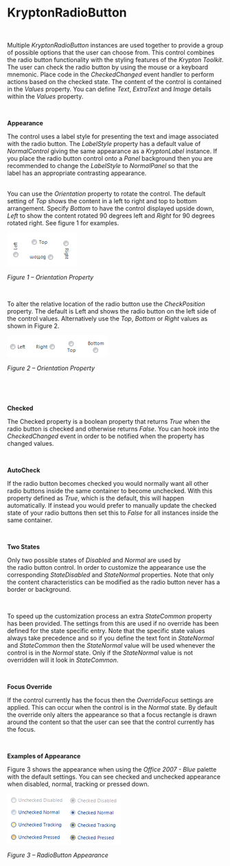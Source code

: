 # KryptonRadioButton

 

Multiple *KryptonRadioButton* instances are used together to provide a group of
possible options that the user can choose from. This control combines the
radio button functionality with the styling features of the *Krypton Toolkit*.
The user can check the radio button by using the mouse or a keyboard mnemonic.
Place code in the *CheckedChanged* event handler to perform actions based on the
checked state. The content of the control is contained in the *Values* property.
You can define *Text*, *ExtraText* and *Image* details within the *Values*
property.

 

**Appearance** 

The control uses a label style for presenting the text and image associated with
the radio button. The *LabelStyle* property has a default value of
*NormalControl* giving the same appearance as a *KryptonLabel* instance. If you
place the radio button control onto a *Panel* background then you are
recommended to change the *LabelStyle* to *NormalPanel* so that the label has an
appropriate contrasting appearance.  
 

You can use the *Orientation* property to rotate the control. The default
setting of *Top* shows the content in a left to right and top to bottom
arrangement. Specify *Bottom* to have the control displayed upside down, *Left*
to show the content rotated 90 degrees left and *Right* for 90 degrees rotated
right. See figure 1 for examples.

![](Images/KryptonRadioButtonOrientation.bmp)

*Figure 1 – Orientation Property*

 

To alter the relative location of the radio button use the *CheckPosition*
property. The default is Left and shows the radio button on the left side of the
control values. Alternatively use the *Top*, *Bottom* or *Right* values as shown
in Figure 2.

![](Images/KryptonRadioButtonCheckPosition.bmp)

*Figure 2 – Orientation Property*

 

 

**Checked**

The Checked property is a boolean property that returns *True* when the radio
button is checked and otherwise returns *False*. You can hook into the
*CheckedChanged* event in order to be notified when the property has changed
values.

 

**AutoCheck**

If the radio button becomes checked you would normally want all other radio
buttons inside the same container to become unchecked. With this property
defined as *True*, which is the default, this will happen automatically. If
instead you would prefer to manually update the checked state of your radio
buttons then set this to *False* for all instances inside the same container.

 

**Two States**

Only two possible states of *Disabled* and *Normal* are used by
the radio button control. In order to customize the appearance use the
corresponding *StateDisabled* and *StateNormal* properties. Note that only the
content characteristics can be modified as the radio button never has a border
or background.

 

To speed up the customization process an extra *StateCommon* property has been
provided. The settings from this are used if no override has been defined for
the state specific entry. Note that the specific state values always take
precedence and so if you define the text font in *StateNormal* and *StateCommon*
then the *StateNormal* value will be used whenever the control is in the
*Normal* state. Only if the *StateNormal* value is not overridden will it look
in *StateCommon*.

 

**Focus Override**

If the control currently has the focus then the *OverrideFocus* settings are
applied. This can occur when the control is in the *Normal* state. By default
the override only alters the appearance so that a focus rectangle is drawn
around the content so that the user can see that the control currently has the
focus.

 

**Examples of Appearance**

Figure 3 shows the appearance when using the *Office 2007 - Blue* palette with
the default settings. You can see checked and unchecked appearance when
disabled, normal, tracking or pressed down.

![](Images/KryptonRadioButtonStates.bmp)

*Figure 3 – RadioButton Appearance*
